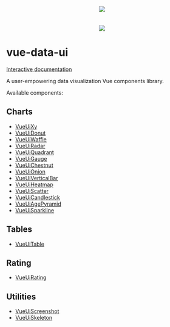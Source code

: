 <p align="center">
    <a href="https://vue-data-ui.graphieros.com/"><img src="https://vue-data-ui.graphieros.com/vue-data-ui.png"></a>
    <br>
    <br>
    <br>
    <a href="https://vue-data-ui.graphieros.com/"><img src="https://vue-data-ui.graphieros.com/vue-data-ui-showcase.png"></a>
</p>

# vue-data-ui
[Interactive documentation](https://vue-data-ui.graphieros.com/)

A user-empowering data visualization Vue components library.

Available components:

## Charts
- [VueUiXy](https://vue-data-ui.graphieros.com/docs#vue-ui-xy)
- [VueUiDonut](https://vue-data-ui.graphieros.com/docs#vue-ui-donut)
- [VueUiWaffle](https://vue-data-ui.graphieros.com/docs#vue-ui-waffle)
- [VueUiRadar](https://vue-data-ui.graphieros.com/docs#vue-ui-radar)
- [VueUiQuadrant](https://vue-data-ui.graphieros.com/docs#vue-ui-quadrant)
- [VueUiGauge](https://vue-data-ui.graphieros.com/docs#vue-ui-gauge)
- [VueUiChestnut](https://vue-data-ui.graphieros.com/docs#vue-ui-chestnut)
- [VueUiOnion](https://vue-data-ui.graphieros.com/docs#vue-ui-onion)
- [VueUiVerticalBar](https://vue-data-ui.graphieros.com/docs#vue-ui-vertical-bar)
- [VueUiHeatmap](https://vue-data-ui.graphieros.com/docs#vue-ui-heatmap)
- [VueUiScatter](https://vue-data-ui.graphieros.com/docs#vue-ui-scatter)
- [VueUiCandlestick](https://vue-data-ui.graphieros.com/docs#vue-ui-candlestick)
- [VueUiAgePyramid](https://vue-data-ui.graphieros.com/docs#vue-ui-age-pyramid)
- [VueUiSparkline](https://vue-data-ui.graphieros.com/docs#vue-ui-sparkline)

## Tables
- [VueUiTable](https://vue-data-ui.graphieros.com/docs#vue-ui-table)

## Rating
- [VueUiRating](https://vue-data-ui.graphieros.com/docs#vue-ui-rating)

## Utilities
- [VueUiScreenshot](https://vue-data-ui.graphieros.com/docs#vue-ui-screenshot)
- [VueUiSkeleton](https://vue-data-ui.graphieros.com/docs#vue-ui-skeleton)
